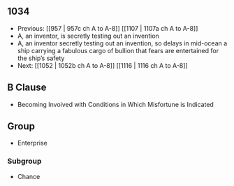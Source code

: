 ## 1034
- Previous: [[957 | 957c ch A to A-8]] [[1107 | 1107a ch A to A-8]] 
- A, an inventor, is secretly testing out an invention
- A, an inventor secretly testing out an invention, so delays in mid-ocean a ship carrying a fabulous cargo of bullion that fears are entertained for the ship’s safety
- Next: [[1052 | 1052b ch A to A-8]] [[1116 | 1116 ch A to A-8]] 

## B Clause
- Becoming Invoived with Conditions in Which Misfortune is Indicated

## Group
- Enterprise

### Subgroup
- Chance

